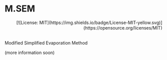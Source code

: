 # M.SEM
<p align="right"> [![License: MIT](https://img.shields.io/badge/License-MIT-yellow.svg)](https://opensource.org/licenses/MIT) </p><br>
Modified Simplified Evaporation Method

(more information soon)

